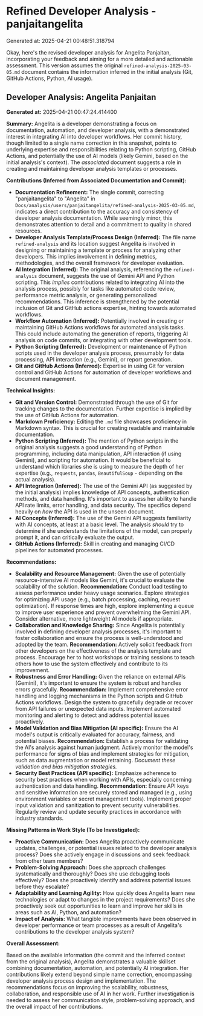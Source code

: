 # Refined Developer Analysis - panjaitangelita
Generated at: 2025-04-21 00:48:51.318794

Okay, here's the revised developer analysis for Angelita Panjaitan, incorporating your feedback and aiming for a more detailed and actionable assessment. This version assumes the original `refined-analysis-2025-03-05.md` document contains the information inferred in the initial analysis (Git, GitHub Actions, Python, AI usage).

## Developer Analysis: Angelita Panjaitan

**Generated at:** 2025-04-21 00:47:24.414400

**Summary:** Angelita is a developer demonstrating a focus on documentation, automation, and developer analysis, with a demonstrated interest in integrating AI into developer workflows. Her commit history, though limited to a single name correction in this snapshot, points to underlying expertise and responsibilities relating to Python scripting, GitHub Actions, and potentially the use of AI models (likely Gemini, based on the initial analysis's context).  The *associated* document suggests a role in creating and maintaining developer analysis templates or processes.

**Contributions (Inferred from Associated Documentation and Commit):**

*   **Documentation Refinement:** The single commit, correcting "panjaitangelita" to "Angelita" in `Docs/analysis/users/panjaitangelita/refined-analysis-2025-03-05.md`, indicates a direct contribution to the accuracy and consistency of developer analysis documentation. While seemingly minor, this demonstrates attention to detail and a commitment to quality in shared resources.
*   **Developer Analysis Template/Process Design (Inferred):**  The file name `refined-analysis` and its location suggest Angelita is involved in designing or maintaining a template or process for analyzing other developers. This implies involvement in defining metrics, methodologies, and the overall framework for developer evaluation.
*   **AI Integration (Inferred):**  The original analysis, referencing the `refined-analysis` document, suggests the use of Gemini API and Python scripting. This *implies* contributions related to integrating AI into the analysis process, possibly for tasks like automated code review, performance metric analysis, or generating personalized recommendations. This inference is strengthened by the potential inclusion of Git and GitHub actions expertise, hinting towards automated workflows.
*   **Workflow Automation (Inferred):** Potentially involved in creating or maintaining GitHub Actions workflows for automated analysis tasks. This could include automating the generation of reports, triggering AI analysis on code commits, or integrating with other development tools.
*   **Python Scripting (Inferred):** Development or maintenance of Python scripts used in the developer analysis process, presumably for data processing, API interaction (e.g., Gemini), or report generation.
*   **Git and GitHub Actions (Inferred):** Expertise in using Git for version control and GitHub Actions for automation of developer workflows and document management.

**Technical Insights:**

*   **Git and Version Control:** Demonstrated through the use of Git for tracking changes to the documentation. Further expertise is implied by the use of GitHub Actions for automation.
*   **Markdown Proficiency:** Editing the `.md` file showcases proficiency in Markdown syntax. This is crucial for creating readable and maintainable documentation.
*   **Python Scripting (Inferred):** The mention of Python scripts in the original analysis suggests a good understanding of Python programming, including data manipulation, API interaction (if using Gemini), and scripting for automation. It would be beneficial to understand which libraries she is using to measure the depth of her expertise (e.g., `requests`, `pandas`, `BeautifulSoup` - depending on the actual analysis).
*   **API Integration (Inferred):** The use of the Gemini API (as suggested by the initial analysis) implies knowledge of API concepts, authentication methods, and data handling. It's important to assess her ability to handle API rate limits, error handling, and data security. The specifics depend heavily on *how* the API is used in the unseen document.
*   **AI Concepts (Inferred):**  The use of the Gemini API suggests familiarity with AI concepts, at least at a basic level.  The analysis *should* try to determine if she understands the limitations of the model, can properly prompt it, and can critically evaluate the output.
*   **GitHub Actions (Inferred):** Skill in creating and managing CI/CD pipelines for automated processes.

**Recommendations:**

*   **Scalability and Resource Management:** Given the use of potentially resource-intensive AI models like Gemini, it's crucial to evaluate the scalability of the solution. **Recommendation:** Conduct load testing to assess performance under heavy usage scenarios. Explore strategies for optimizing API usage (e.g., batch processing, caching, request optimization). If response times are high, explore implementing a queue to improve user experience and prevent overwhelming the Gemini API. Consider alternative, more lightweight AI models if appropriate.
*   **Collaboration and Knowledge Sharing:** Since Angelita is potentially involved in defining developer analysis processes, it's important to foster collaboration and ensure the process is well-understood and adopted by the team. **Recommendation:** Actively solicit feedback from other developers on the effectiveness of the analysis template and process. Encourage her to host workshops or training sessions to teach others how to use the system effectively and contribute to its improvement.
*   **Robustness and Error Handling:** Given the reliance on external APIs (Gemini), it's important to ensure the system is robust and handles errors gracefully. **Recommendation:** Implement comprehensive error handling and logging mechanisms in the Python scripts and GitHub Actions workflows. Design the system to gracefully degrade or recover from API failures or unexpected data inputs. Implement automated monitoring and alerting to detect and address potential issues proactively.
*   **Model Validation and Bias Mitigation (AI specific):** Ensure the AI model's output is critically evaluated for accuracy, fairness, and potential biases. **Recommendation:** Establish a process for validating the AI's analysis against human judgment. Actively monitor the model's performance for signs of bias and implement strategies for mitigation, such as data augmentation or model retraining. *Document these validation and bias mitigation strategies.*
*   **Security Best Practices (API specific):** Emphasize adherence to security best practices when working with APIs, especially concerning authentication and data handling. **Recommendation:** Ensure API keys and sensitive information are securely stored and managed (e.g., using environment variables or secret management tools). Implement proper input validation and sanitization to prevent security vulnerabilities. Regularly review and update security practices in accordance with industry standards.

**Missing Patterns in Work Style (To be Investigated):**

*   **Proactive Communication:** Does Angelita proactively communicate updates, challenges, or potential issues related to the developer analysis process? Does she actively engage in discussions and seek feedback from other team members?
*   **Problem-Solving Approach:** Does she approach challenges systematically and thoroughly? Does she use debugging tools effectively? Does she proactively identify and address potential issues before they escalate?
*   **Adaptability and Learning Agility:** How quickly does Angelita learn new technologies or adapt to changes in the project requirements? Does she proactively seek out opportunities to learn and improve her skills in areas such as AI, Python, and automation?
*   **Impact of Analysis:** What tangible improvements have been observed in developer performance or team processes as a result of Angelita's contributions to the developer analysis system?

**Overall Assessment:**

Based on the available information (the commit and the inferred context from the original analysis), Angelita demonstrates a valuable skillset combining documentation, automation, and potentially AI integration. Her contributions likely extend beyond simple name correction, encompassing developer analysis process design and implementation. The recommendations focus on improving the scalability, robustness, collaboration, and responsible use of AI in her work. Further investigation is needed to assess her communication style, problem-solving approach, and the overall impact of her contributions.

